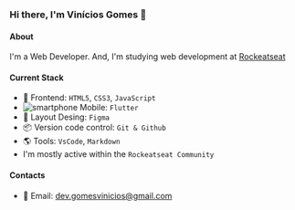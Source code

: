 ### Hi there, I'm Vinícios Gomes 👋

#### About
I'm a Web Developer. And, I'm studying web development at [Rockeatseat](https://www.rocketseat.com.br/)

#### Current Stack
- 🎉 Frontend: `HTML5`, `CSS3`, `JavaScript`
- ![smartphone](https://user-images.githubusercontent.com/117960164/232681215-e6dc55d4-451e-49d0-b7c1-048d3b3b79db.png)
 Mobile: `Flutter`
- 🎨 Layout Desing: `Figma`
- 📦️ Version code control: `Git & Github`
- 🌎 Tools: `VsCode`, `Markdown`
- I'm mostly active within the `Rockeatseat Community`

#### Contacts

- 📧 Email: dev.gomesvinicios@gmail.com

